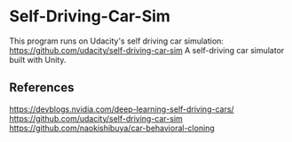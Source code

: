 # Self-Driving-Car-Sim

This program runs on Udacity's self driving car simulation: https://github.com/udacity/self-driving-car-sim 
A self-driving car simulator built with Unity. 




## References

https://devblogs.nvidia.com/deep-learning-self-driving-cars/   
https://github.com/udacity/self-driving-car-sim
https://github.com/naokishibuya/car-behavioral-cloning
